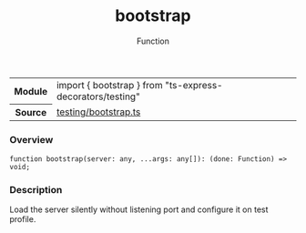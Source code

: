 <header class="symbol-info-header">    <h1 id="bootstrap">bootstrap</h1>    <label class="symbol-info-type-label function">Function</label>      </header>
<section class="symbol-info">      <table class="is-full-width">        <tbody>        <tr>          <th>Module</th>          <td>            <div class="lang-typescript">                <span class="token keyword">import</span> { bootstrap }                 <span class="token keyword">from</span>                 <span class="token string">"ts-express-decorators/testing"</span>                            </div>          </td>        </tr>        <tr>          <th>Source</th>          <td>            <a href="https://romakita.github.io/ts-express-decorators/#//blob/v2.20.0/src/testing/bootstrap.ts#L0-L0">                testing/bootstrap.ts            </a>        </td>        </tr>                </tbody>      </table>    </section>

### Overview

<pre><code class="typescript-lang">function <span class="token function">bootstrap</span><span class="token punctuation">(</span>server<span class="token punctuation">:</span> <span class="token keyword">any</span><span class="token punctuation">,</span> ...args<span class="token punctuation">:</span> <span class="token keyword">any</span><span class="token punctuation">[</span><span class="token punctuation">]</span><span class="token punctuation">)</span><span class="token punctuation">:</span> <span class="token punctuation">(</span>done<span class="token punctuation">:</span> Function<span class="token punctuation">)</span> => <span class="token keyword">void</span><span class="token punctuation">;</span></code></pre>

### Description

Load the server silently without listening port and configure it on test profile.
